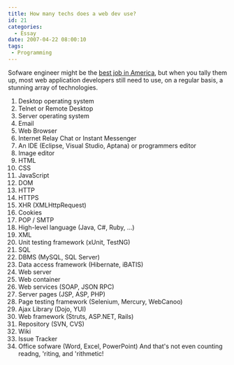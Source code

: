```yaml
---
title: How many techs does a web dev use?
id: 21
categories:
  - Essay
date: 2007-04-22 08:00:10
tags:
 - Programming
---
```


 Sofware engineer might be the [best job in America](http://money.cnn.com/popups/2006/moneymag/bestjobs/frameset.1.exclude.html), but when you tally them up, most web application developers still need to use, on a regular basis, a stunning array of technologies.

1.  Desktop operating system
2.  Telnet or Remote Desktop
3.  Server operating system
4.  Email
5.  Web Browser
6.  Internet Relay Chat or Instant Messenger
7.  An IDE (Eclipse, Visual Studio, Aptana) or programmers editor
8.  Image editor
9.  HTML
10.  CSS
11.  JavaScript
12.  DOM
13.  HTTP
14.  HTTPS
15.  XHR (XMLHttpRequest)
16.  Cookies
17.  POP / SMTP
18.  High-level language (Java, C#, Ruby, ...)
19.  XML
20.  Unit testing framework (xUnit, TestNG)
21.  SQL
22.  DBMS (MySQL, SQL Server)
23.  Data access framework (Hibernate, iBATIS)
24.  Web server
25.  Web container
26.  Web services (SOAP, JSON RPC)
27.  Server pages (JSP, ASP, PHP)
28.  Page testing framework (Selenium, Mercury, WebCanoo)
29.  Ajax Library (Dojo, YUI)
30.  Web framework (Struts, ASP.NET, Rails)
31.  Repository (SVN, CVS)
32.  Wiki
33.  Issue Tracker
34.  Office sofware (Word, Excel, PowerPoint)
And that's not even counting readng, 'riting, and 'rithmetic!